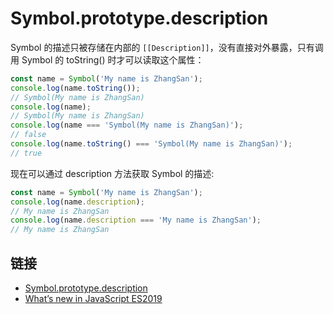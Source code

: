 # Symbol.prototype.description

Symbol 的描述只被存储在内部的 `[[Description]]`，没有直接对外暴露，只有调用 Symbol 的 toString() 时才可以读取这个属性：

```js
const name = Symbol('My name is ZhangSan');
console.log(name.toString());
// Symbol(My name is ZhangSan)
console.log(name);
// Symbol(My name is ZhangSan)
console.log(name === 'Symbol(My name is ZhangSan)');
// false
console.log(name.toString() === 'Symbol(My name is ZhangSan)');
// true
```

现在可以通过 description 方法获取 Symbol 的描述:

```js
const name = Symbol('My name is ZhangSan');
console.log(name.description);
// My name is ZhangSan
console.log(name.description === 'My name is ZhangSan');
// My name is ZhangSan
```

## 链接

- [Symbol.prototype.description](https://developer.mozilla.org/en-US/docs/Web/JavaScript/Reference/Global_Objects/Symbol/description)
- [What’s new in JavaScript ES2019](https://www.freecodecamp.org/news/whats-new-in-javascript-es2019-8af4390d8494/)
